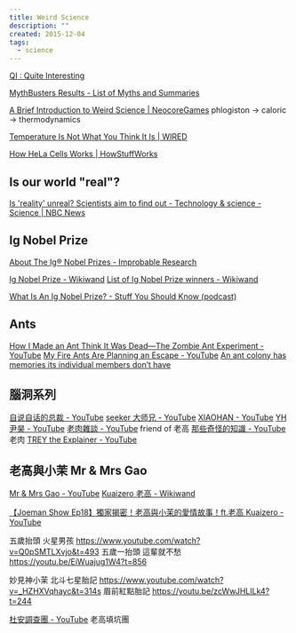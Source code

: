 ```yaml
---
title: Weird Science
description: ""
created: 2015-12-04
tags:
  - science
---
```


[QI : Quite Interesting](http://qi.com/feed)

[MythBusters Results - List of Myths and Summaries](https://mythresults.com/)

[A Brief Introduction to Weird Science | NeocoreGames](https://www.neocoregames.com/2015/06/a-brief-introduction-to-weird-science/)
phlogiston -> caloric -> thermodynamics

[Temperature Is Not What You Think It Is | WIRED](https://www.wired.com/story/temperature-is-not-what-you-think-it-is/)

[How HeLa Cells Works | HowStuffWorks](https://science.howstuffworks.com/life/cellular-microscopic/hela-cell.htm/printable)

## Is our world "real"?

[Is 'reality' unreal? Scientists aim to find out - Technology & science - Science | NBC News](http://www.nbcnews.com/id/50232422/ns/technology_and_science-science/t/reality-unreal-scientists-work-way-find-out/#.XR9-_JNKjq1)

## Ig Nobel Prize

[About The Ig® Nobel Prizes - Improbable Research](http://www.improbable.com/ig/)

[Ig Nobel Prize - Wikiwand](http://www.wikiwand.com/en/Ig_Nobel_Prize)
[List of Ig Nobel Prize winners - Wikiwand](https://www.wikiwand.com/en/List_of_Ig_Nobel_Prize_winners)

[What Is An Ig Nobel Prize? - Stuff You Should Know (podcast)](https://player.fm/series/stuff-you-should-know/what-is-an-ig-nobel-prize)

## Ants

[How I Made an Ant Think It Was Dead—The Zombie Ant Experiment - YouTube](https://www.youtube.com/watch?v=ZPw9dSV6y2c)
[My Fire Ants Are Planning an Escape - YouTube](https://www.youtube.com/watch?v=lrnDOovsmfg)
[An ant colony has memories its individual members don’t have](https://thenextweb.com/syndication/2019/10/05/an-ant-colony-has-memories-its-individual-members-dont-have/)

## 腦洞系列

[自说自话的总裁 - YouTube](https://www.youtube.com/channel/UCgo_-fjJxnLwwwq5dSY72rg)
[seeker 大师兄 - YouTube](https://www.youtube.com/channel/UCfkFEfvGzuMT4hK0suu_Q2g)
[XIAOHAN - YouTube](https://www.youtube.com/channel/UCvoBl4rnVsetDKA_Tdk-jeA)
[YH 尹昊 - YouTube](https://www.youtube.com/channel/UCXC1M_InB8vEMvg7NSrslKA)
[老肉雜談 - YouTube](https://www.youtube.com/c/%E8%80%81%E8%82%89%E9%9B%9C%E8%AB%87) friend of 老高
[那些奇怪的知識 - YouTube](https://www.youtube.com/playlist?list=PLwSXERWUG_xQC0zUTOyS4nQ4KvLjxeIbH) 老肉
[TREY the Explainer - YouTube](https://www.youtube.com/channel/UCOuWeOkMrq84u5LY6apWQ8Q)

## 老高與小茉 Mr & Mrs Gao

[Mr & Mrs Gao - YouTube](https://www.youtube.com/channel/UCMUnInmOkrWN4gof9KlhNmQ)
[Kuaizero 老高 - Wikiwand](https://www.wikiwand.com/zh-hant/Kuaizero_%E8%80%81%E9%AB%98)

[【Joeman Show Ep18】獨家揭密！老高與小茉的愛情故事！ft.老高 Kuaizero - YouTube](https://www.youtube.com/watch?v=mp20RqlJwbo)

五歲抬頭
火星男孩 https://www.youtube.com/watch?v=Q0pSMTLXvjo&t=493
五歲一抬頭 這輩就不愁 https://youtu.be/EiWuajug1W4?t=856

妙見神小茉
北斗七星胎記 https://www.youtube.com/watch?v=_HZHXVqhayc&t=314s
眉前紅點胎記 https://youtu.be/zcWwJHLILk4?t=244

[杜安調查團 - YouTube](https://www.youtube.com/channel/UCgINx_OgGVlRzHC9hzj6lew) 老高填坑團
